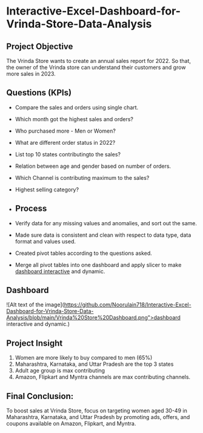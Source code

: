 # Interactive-Excel-Dashboard-for-Vrinda-Store-Data-Analysis

## **Project Objective**

The Vrinda Store wants to create an annual sales report for 2022. So that, the owner of the Vrinda store can understand their customers and grow more sales in 2023.


## **Questions (KPIs)**

- Compare the sales and orders using single chart.
- Which month got the highest sales and orders?
- Who purchased more - Men or Women?
- What are different order status in 2022?
- List top 10 states contributingto the sales?
- Relation between age and gender based on number of orders.
- Which Channel is contributing maximum to the sales?
- Highest selling category?

- ## **Process**

- Verify data for any missing values and anomalies, and sort out the same.
- Made sure data is consistent and clean with respect to data type, data format and values used.
- Created pivot tables according to the questions asked.
- Merge all pivot tables into one dashboard and apply slicer to make <a href="https://github.com/Noorulain718/Interactive-Excel-Dashboard-for-Vrinda-Store-Data-Analysis/blob/main/Vrinda%20Store%20Dashboard.png">dashboard interactive</a> and dynamic.
  

## **Dashboard**

![Alt text of the image](https://github.com/Noorulain718/Interactive-Excel-Dashboard-for-Vrinda-Store-Data-Analysis/blob/main/Vrinda%20Store%20Dashboard.png">dashboard interactive</a> and dynamic.)


## **Project Insight**

1.	Women are more likely to buy compared to men (65%)
2.	Maharashtra, Karnataka, and Uttar Pradesh are the top 3 states
3.	Adult age group is max contributing
4.	Amazon, Flipkart and Myntra channels are max contributing channels.



## **Final Conclusion:**
To boost sales at Vrinda Store, focus on targeting women aged 30-49 in Maharashtra, Karnataka, and Uttar Pradesh by promoting ads, offers, and coupons available on Amazon, Flipkart, and Myntra.
